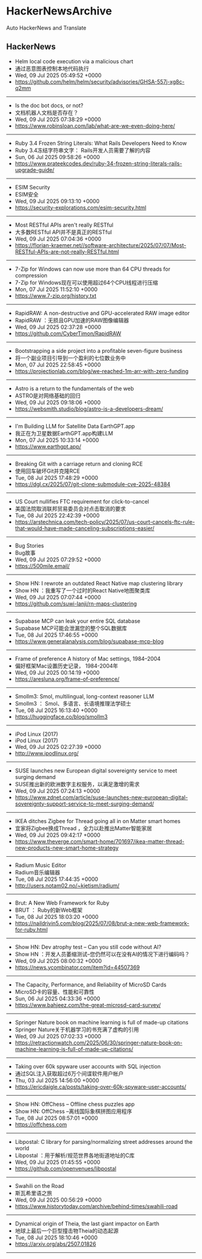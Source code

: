# HackerNewsArchive
Auto HackerNews and Translate

## HackerNews
* Helm local code execution via a malicious chart
* 通过恶意图表控制本地代码执行
* Wed, 09 Jul 2025 05:49:52 +0000
* https://github.com/helm/helm/security/advisories/GHSA-557j-xg8c-q2mm
----
* Is the doc bot docs, or not?
* 文档机器人文档是否存在？
* Wed, 09 Jul 2025 07:38:29 +0000
* https://www.robinsloan.com/lab/what-are-we-even-doing-here/
----
* Ruby 3.4 Frozen String Literals: What Rails Developers Need to Know
* Ruby 3.4冻结字符串文字： Rails开发人员需要了解的内容
* Sun, 06 Jul 2025 09:58:26 +0000
* https://www.prateekcodes.dev/ruby-34-frozen-string-literals-rails-upgrade-guide/
----
* ESIM Security
* ESIM安全
* Wed, 09 Jul 2025 09:13:10 +0000
* https://security-explorations.com/esim-security.html
----
* Most RESTful APIs aren't really RESTful
* 大多数RESTful API并不是真正的RESTful
* Wed, 09 Jul 2025 07:04:36 +0000
* https://florian-kraemer.net//software-architecture/2025/07/07/Most-RESTful-APIs-are-not-really-RESTful.html
----
* 7-Zip for Windows can now use more than 64 CPU threads for compression
* 7-Zip for Windows现在可以使用超过64个CPU线程进行压缩
* Mon, 07 Jul 2025 11:52:10 +0000
* https://www.7-zip.org/history.txt
----
* RapidRAW: A non-destructive and GPU-accelerated RAW image editor
* RapidRAW ：无损且GPU加速的RAW图像编辑器
* Wed, 09 Jul 2025 02:37:28 +0000
* https://github.com/CyberTimon/RapidRAW
----
* Bootstrapping a side project into a profitable seven-figure business
* 将一个副业项目引导到一个盈利的七位数业务中
* Mon, 07 Jul 2025 22:58:45 +0000
* https://projectionlab.com/blog/we-reached-1m-arr-with-zero-funding
----
* Astro is a return to the fundamentals of the web
* ASTRO是对网络基础的回归
* Wed, 09 Jul 2025 09:18:06 +0000
* https://websmith.studio/blog/astro-is-a-developers-dream/
----
* I'm Building LLM for Satellite Data EarthGPT.app
* 我正在为卫星数据EarthGPT.app构建LLM
* Mon, 07 Jul 2025 10:33:14 +0000
* https://www.earthgpt.app/
----
* Breaking Git with a carriage return and cloning RCE
* 使用回车破坏Git并克隆RCE
* Tue, 08 Jul 2025 17:48:29 +0000
* https://dgl.cx/2025/07/git-clone-submodule-cve-2025-48384
----
* US Court nullifies FTC requirement for click-to-cancel
* 美国法院取消联邦贸易委员会对点击取消的要求
* Tue, 08 Jul 2025 22:42:39 +0000
* https://arstechnica.com/tech-policy/2025/07/us-court-cancels-ftc-rule-that-would-have-made-canceling-subscriptions-easier/
----
* Bug Stories
* Bug故事
* Wed, 09 Jul 2025 07:29:52 +0000
* https://500mile.email/
----
* Show HN: I rewrote an outdated React Native map clustering library
* Show HN ：我重写了一个过时的React Native地图聚类库
* Wed, 09 Jul 2025 07:07:44 +0000
* https://github.com/suwi-lanji/rn-maps-clustering
----
* Supabase MCP can leak your entire SQL database
* Supabase MCP可能会泄漏您的整个SQL数据库
* Tue, 08 Jul 2025 17:46:55 +0000
* https://www.generalanalysis.com/blog/supabase-mcp-blog
----
* Frame of preference A history of Mac settings, 1984–2004
* 偏好框架Mac设置历史记录， 1984-2004年
* Wed, 09 Jul 2025 00:14:19 +0000
* https://aresluna.org/frame-of-preference/
----
* Smollm3: Smol, multilingual, long-context reasoner LLM
* Smollm3 ： Smol、多语言、长语境推理法学硕士
* Tue, 08 Jul 2025 16:13:40 +0000
* https://huggingface.co/blog/smollm3
----
* iPod Linux (2017)
* iPod Linux (2017)
* Wed, 09 Jul 2025 02:27:39 +0000
* http://www.ipodlinux.org/
----
* SUSE launches new European digital sovereignty service to meet surging demand
* SUSE推出新的欧洲数字主权服务，以满足激增的需求
* Wed, 09 Jul 2025 07:24:13 +0000
* https://www.zdnet.com/article/suse-launches-new-european-digital-sovereignty-support-service-to-meet-surging-demand/
----
* IKEA ditches Zigbee for Thread going all in on Matter smart homes
* 宜家将Zigbee换成Thread ，全力以赴推出Matter智能家居
* Wed, 09 Jul 2025 09:42:17 +0000
* https://www.theverge.com/smart-home/701697/ikea-matter-thread-new-products-new-smart-home-strategy
----
* Radium Music Editor
* Radium音乐编辑器
* Tue, 08 Jul 2025 17:44:35 +0000
* http://users.notam02.no/~kjetism/radium/
----
* Brut: A New Web Framework for Ruby
* BRUT ： Ruby的新Web框架
* Tue, 08 Jul 2025 18:03:20 +0000
* https://naildrivin5.com/blog/2025/07/08/brut-a-new-web-framework-for-ruby.html
----
* Show HN: Dev atrophy test – Can you still code without AI?
* Show HN ：开发人员萎缩测试–您仍然可以在没有AI的情况下进行编码吗？
* Wed, 09 Jul 2025 08:00:32 +0000
* https://news.ycombinator.com/item?id=44507369
----
* The Capacity, Performance, and Reliability of MicroSD Cards
* MicroSD卡的容量、性能和可靠性
* Sun, 06 Jul 2025 04:33:36 +0000
* https://www.bahjeez.com/the-great-microsd-card-survey/
----
* Springer Nature book on machine learning is full of made-up citations
* Springer Nature关于机器学习的书充满了虚构的引用
* Wed, 09 Jul 2025 07:02:33 +0000
* https://retractionwatch.com/2025/06/30/springer-nature-book-on-machine-learning-is-full-of-made-up-citations/
----
* Taking over 60k spyware user accounts with SQL injection
* 通过SQL注入获取超过6万个间谍软件用户帐户
* Thu, 03 Jul 2025 14:56:00 +0000
* https://ericdaigle.ca/posts/taking-over-60k-spyware-user-accounts/
----
* Show HN: OffChess – Offline chess puzzles app
* Show HN: OffChess –离线国际象棋拼图应用程序
* Tue, 08 Jul 2025 08:57:01 +0000
* https://offchess.com
----
* Libpostal: C library for parsing/normalizing street addresses around the world
* Libpostal ：用于解析/规范世界各地街道地址的C库
* Wed, 09 Jul 2025 01:45:55 +0000
* https://github.com/openvenues/libpostal
----
* Swahili on the Road
* 斯瓦希里语之旅
* Wed, 09 Jul 2025 00:56:29 +0000
* https://www.historytoday.com/archive/behind-times/swahili-road
----
* Dynamical origin of Theia, the last giant impactor on Earth
* 地球上最后一个巨型撞击物Theia的动态起源
* Tue, 08 Jul 2025 18:10:46 +0000
* https://arxiv.org/abs/2507.01826
----

